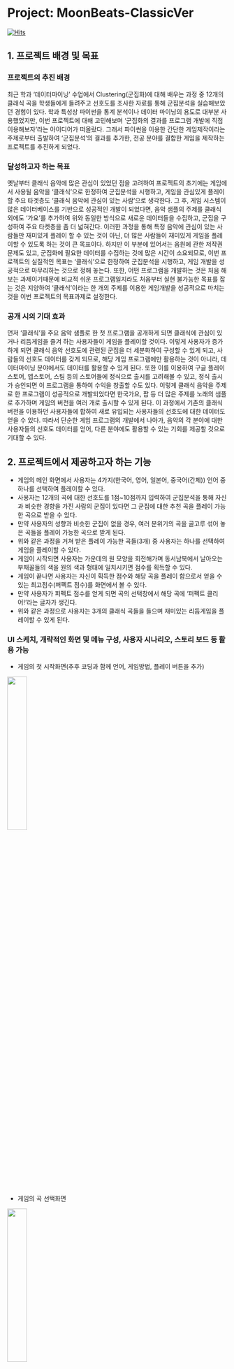 # Project: MoonBeats-ClassicVer
[![Hits](https://hits.seeyoufarm.com/api/count/incr/badge.svg?url=https%3A%2F%2Fgithub.com%2FYjisuY%2FMoonBeats-ClassicVer.git&count_bg=%23FFE2E2&title_bg=%238785A2&icon=&icon_color=%23FFC7C7&title=hits&edge_flat=false)](https://hits.seeyoufarm.com)


## 1.	프로젝트 배경 및 목표
### 프로젝트의 추진 배경
최근 학과 ‘데이터마이닝’ 수업에서 Clustering(군집화)에 대해 배우는 과정 중 12개의 클래식 곡을 학생들에게 들려주고 선호도를 조사한 자료를 통해 군집분석을 실습해보았던 경험이 있다. 학과 특성상 파이썬을 통계 분석이나 데이터 마이닝의 용도로 대부분 사용했었지만, 이번 프로젝트에 대해 고민해보며 ‘군집화의 결과를 프로그램 개발에 직접 이용해보자’라는 아이디어가 떠올랐다. 그래서 파이썬을 이용한 간단한 게임제작이라는 주제로부터 출발하여 ‘군집분석’의 결과를 추가한, 전공 분야를 결합한 게임을 제작하는 프로젝트를 추진하게 되었다.

### 달성하고자 하는 목표
옛날부터 클래식 음악에 많은 관심이 있었던 점을 고려하여 프로젝트의 초기에는 게임에서 사용될 음악을 ‘클래식’으로 한정하여 군집분석을 시행하고, 게임을 관심있게 플레이할 주요 타겟층도 ‘클래식 음악에 관심이 있는 사람’으로 생각한다. 그 후, 게임 시스템이 많은 데이터베이스를 기반으로 성공적인 개발이 되었다면, 음악 샘플의 주제를 클래식 외에도 ‘가요’를 추가하여 위와 동일한 방식으로 새로운 데이터들을 수집하고, 군집을 구성하여 주요 타켓층을 좀 더 넓혀간다. 이러한 과정을 통해 특정 음악에 관심이 있는 사람들만 재미있게 플레이 할 수 있는 것이 아닌, 더 많은 사람들이 재미있게 게임을 플레이할 수 있도록 하는 것이 큰 목표이다. 하지만 이 부분에 있어서는 음원에 관한 저작권 문제도 있고, 군집화에 필요한 데이터를 수집하는 것에 많은 시간이 소요되므로, 이번 프로젝트의 실질적인 목표는 ‘클래식’으로 한정하여 군집분석을 시행하고, 게임 개발을 성공적으로 마무리하는 것으로 정해 놓는다. 또한, 어떤 프로그램을 개발하는 것은 처음 해보는 과제이기때문에 비교적 쉬운 프로그램일지라도 처음부터 실현 불가능한 목표를 잡는 것은 지양하여 ‘클래식’이라는 한 개의 주제를 이용한 게임개발을 성공적으로 마치는 것을 이번 프로젝트의 목표과제로 설정한다.

### 공개 시의 기대 효과
먼저 ‘클래식’을 주요 음악 샘플로 한 첫 프로그램을 공개하게 되면 클래식에 관심이 있거나 리듬게임을 즐겨 하는 사용자들이 게임을 플레이할 것이다. 이렇게 사용자가 증가하게 되면 클래식 음악 선호도에 관련된 군집을 더 세분화하여 구성할 수 있게 되고, 사람들의 선호도 데이터를 갖게 되므로, 해당 게임 프로그램에만 활용하는 것이 아니라, 데이터마이닝 분야에서도 데이터를 활용할 수 있게 된다. 또한 이를 이용하여 구글 플레이스토어, 앱스토어, 스팀 등의 스토어들에 정식으로 출시를 고려해볼 수 있고, 정식 출시가 승인되면 이 프로그램을 통하여 수익을 창출할 수도 있다. 이렇게 클래식 음악을 주제로 한 프로그램이 성공적으로 개발되었다면 한국가요, 팝 등 더 많은 주제를 노래의 샘플로 추가하며 게임의 버전을 여러 개로 출시할 수 있게 된다. 이 과정에서 기존의 클래식 버전을 이용하던 사용자들에 합하여 새로 유입되는 사용자들의 선호도에 대한 데이터도 얻을 수 있다. 따라서 단순한 게임 프로그램의 개발에서 나아가, 음악의 각 분야에 대한 사용자들의 선호도 데이터를 얻어, 다른 분야에도 활용할 수 있는 기회를 제공할 것으로 기대할 수 있다.


## 2. 프로젝트에서 제공하고자 하는 기능
- 게임의 메인 화면에서 사용자는 4가지(한국어, 영어, 일본어, 중국어(간체)) 언어 중 하나를 선택하여 플레이할 수 있다.
-	사용자는 12개의 곡에 대한 선호도를 1점~10점까지 입력하여 군집분석을 통해 자신과 비슷한 경향을 가진 사람의 군집이 있다면 그 군집에 대한 추천 곡을 플레이 가능한 곡으로 받을 수 있다.
- 만약 사용자의 성향과 비슷한 군집이 없을 경우, 여러 분위기의 곡을 골고루 섞어 놓은 곡들을 플레이 가능한 곡으로 받게 된다.
- 위와 같은 과정을 거쳐 받은 플레이 가능한 곡들(3개) 중 사용자는 하나를 선택하여 게임을 플레이할 수 있다.
- 게임이 시작되면 사용자는 가운데의 원 모양을 회전해가며 동서남북에서 날아오는 부채꼴들의 색을 원의 색과 형태에 일치시키면 점수를 획득할 수 있다.
- 게임이 끝나면 사용자는 자신이 획득한 점수와 해당 곡을 플레이 함으로서 얻을 수 있는 최고점수(퍼펙트 점수)를 화면에서 볼 수 있다.
- 만약 사용자가 퍼펙트 점수를 얻게 되면 곡의 선택창에서 해당 곡에 ‘퍼펙트 클리어!’라는 글자가 생긴다.
- 위와 같은 과정으로 사용자는 3개의 클래식 곡들을 들으며 재미있는 리듬게임을 플레이할 수 있게 된다.

### UI 스케치, 개략적인 화면 및 메뉴 구성, 사용자 시나리오, 스토리 보드 등 활용 가능
-	게임의 첫 시작화면(추후 코딩과 함께 언어, 게임방법, 플레이 버튼을 추가)
<img src="https://user-images.githubusercontent.com/130039117/234804134-d9a2b7bf-48d1-4aa4-bb72-e80ea7909e4b.png" width="30%" height="30%">

-	게임의 곡 선택화면

<img src="https://user-images.githubusercontent.com/130039117/234804206-81a7a32d-eb12-4684-94da-661a1529401c.png" width="30%" height="30%">

-	게임의 진행 화면

<img src="https://user-images.githubusercontent.com/130039117/234804265-4f21177e-764f-4754-9599-c9de71cde637.png" width="30%" height="30%">

-	게임이 끝난 후 결과 화면 

<img src="https://user-images.githubusercontent.com/130039117/234804311-c62d596e-930b-4e9a-a5dd-e744ed8f2c16.png" width="30%" height="30%">



## 3. 목표 달성 여부 판단 기준
-	목표 달성 여부는 아래와 같은 10가지의 기준으로 목표 달성 여부를 판단한다.

<img src="https://user-images.githubusercontent.com/130039117/234806343-dcd930c5-0ec3-4b41-a1b0-8a87a6d42107.png" width="30%" height="30%">


## 4. 추진계획
### 작업일정
- 1주차: 클래식 음원 파일 수집(직접 곡을 연주하여 녹음), 기존 데이터로 군집분석 실행
- 2주차: 사용자에게 선호도를 직접 입력 받아 군집분석을 실행하고 이를 바탕으로 사용자 맞춤 노래 샘플을 구성하는 코드작성
- 3주차: 사용자가 선택한 음악을 재생하여 게임이 실행되고 리듬에 맞추어 사용자가 게임을 진행할 수 있는 게임의 주요 코드작성
- 4주차: 2~3주차에 코딩했던 내용을 바탕으로 게임 시작부터 종료까지 전반적인 과정의 코드를 작성하고 수정
-5주차: 최종 게임 구성 및 검토 후 주변 지인들을 통해 게임 테스트 후 피드백 진행


### 소요 장비 또는 자원 조달 계획
이번 프로젝트는 오로지 클래식 버전이고, 클래식 음악도 저작권이 존재함을 인지하여, 많은 클래식 곡을 직접 연주할 수 있는 개발자 본인의 능력으로 저작권에서 발생하는 비용을 없앴다.
이 프로그램 자체는 슈퍼컴퓨터가 필요할 정도로 빅데이터를 다루지 않기 때문에 개발자 본인의 노트북으로도 충분히 구현할 수 있는 수준이다. 따라서 소요 장비는 노트북정도가 필요할 것이고 자원 조달 같은 경우에도 외부의 영향을 최소화하는 방법으로 본인이 직접 곡을 녹음하여 음원을 제작하므로 저작권은 개발자 본인에게 존재하게 된다.
만약 클래식 버전의 게임 출시가 성공적으로 이루어져서 가요 버전까지 제작을 계획하게 된다면 아래의 사진과 같은 법률에 따라 곡의 개수에 따른 저작권 비용을 지불해야 할 것이다. 

<img src="https://user-images.githubusercontent.com/130039117/234809401-ac5ee8f4-cb4d-4c4d-a195-4b0f80ccbc1d.png" width="30%" height="30%">


### 사용하고자 하는 오픈소스SW
- python


## 5. 위험 평가 및 대책
### 예상되는 위험 요인 및 대책
-	클래식 음악을 사용할 경우 저작권 문제: 이 문제는 클래식 음악에는 작곡가가 사망한지 오랜 시간이 지났기 때문에 저작권이 없을 것이라는 본인의 생각과 다름을 인지하여, 개발자 본인의 능력으로 직접 클래식 음악을 연주, 녹음하여 사용하면 해결가능하다.

-	가요음악을 사용할 경우 저작권 문제: 이 경우 참고문헌의 법률 내용처럼 타당한 저작권 비용을 지불하여 사용가능하다.

-	프로그램 구현의 초기에는 샘플이 부족하여 군집화가 적절히 이루어지지 않을 가능성이 있다. 이 문제는 향후 교내 설문조사 또는 온라인 설문조사를 통하여 많은 데이터베이스를 구축함으로써 어느정도 해결 가능한 문제이다.


## 6. 주요 용어 설명
-	Clustering(군집화): 주어진 데이터 집합을 유사한 데이터들의 그룹으로 나누는 것을 군집화(clustering)라 하고 이렇게 나누어진 유사한 데이터의 그룹을 군집(cluster)이라 한다. 군집화는 예측 문제와 달리 특정한 독립변수와 종속변수의 구분도 없고 학습을 위한 목표값도 필요로 하지 않는 비지도학습의 일종이다.

- 게임 과정의 용어들은 앞서 설명한 게임 진행 과정에서 잘 나타나있다.


## 7. 참고 문헌
• https://treeof.tistory.com/174 (클래식의 저작권에 관해)

•	https://www.mangoboard.net (사용자 UI – 망고보드를 이용하여 직접 디자인)

•	http://www.koscap.or.kr/community/dataroom_view/?f_seq=393 (가요 음악 저작권 사용료에 관한 법률)

•	https://datascienceschool.net/03%20machine%20learning/16.01%20%EA%B5%B0%EC%A7%91%ED%99%94.html (군집화 설명)


# Licence:
Song: Ikson - Cloudy
Music promoted by Vlog No Copyright Music.
Video Link:   

 • Ikson - Cloudy (V...  

#NoCopyrightMusic #VlogMusic #VlogNoCopyrightMusic

